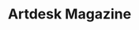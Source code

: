 ---
link: "http://artdeskmagazine.com/"
title: Artdesk Magazine
layout: null
permalink: null
order: 4
external: true
image: 'Artdesk-50.png'
---